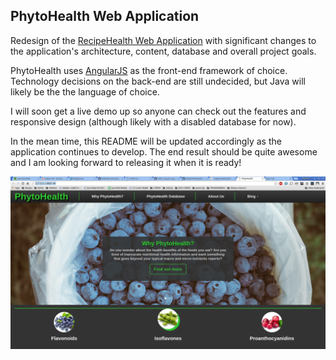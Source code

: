 ## PhytoHealth Web Application

Redesign of the [RecipeHealth Web Application](https://github.com/bmb0205/RecipeHealth/) with significant changes to the application's architecture, content, database and overall project goals.

PhytoHealth uses [AngularJS](https://angularjs.org/) as the front-end framework of choice. Technology decisions on the back-end are still undecided, but Java will likely be the the language of choice.

I will soon get a live demo up so anyone can check out the features and responsive design (although likely with a disabled database for now). 

In the mean time, this README will be updated accordingly as the application continues to develop. The end result should be quite awesome and I am looking forward to releasing it when it is ready!

![Image could not be loaded](home1.png "PhytoHealth_Home")
